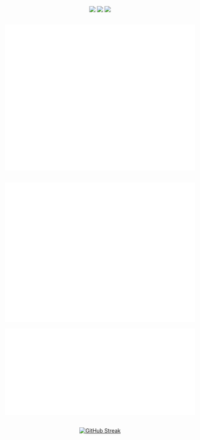 <div> 

 <p align="center">
  <a href = "mailto:brn.martinsreis@gmail.com"><img src="https://img.shields.io/badge/Gmail-D14836?style=for-the-badge&logo=gmail&logoColor=white" target="_blank"></a>
  <a href="https://www.linkedin.com/in/bruno-martins-reis/" target="_blank"><img src="https://img.shields.io/badge/-LinkedIn-%230077B5?style=for-the-badge&logo=linkedin&logoColor=white" target="_blank"></a> 
  <a href="https://wa.me/5521998330388" target="_blank"><img src="https://img.shields.io/badge/WhatsApp-25D366?style=for-the-badge&logo=whatsapp&logoColor=white" target="_blank"></a> 
</p>

</div>

##

<p align="center"><img src="metrics.base.svg" alt="Metrics" width="500"></p>


##

<p align="center"><img src="metrics.plugin.habits.charts.svg" alt="Metrics" width="500"></p>
<p align="center"><img src="metrics.plugin.wakatime.svg" alt="Metrics" width="500"></p>


##

<p align="center">
 <a href="https://git.io/streak-stats"><img src="https://streak-stats.demolab.com?user=brnreis&theme=transparent&hide_border=true&locale=pt_BR&date_format=j%2Fn%5B%2FY%5D&exclude_days=Sun%2CSat&card_width=500&ring=EB5454&fire=EB5454&currStreakLabel=EB5454" alt="GitHub Streak" /></a>
</p>
